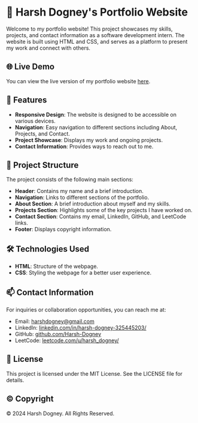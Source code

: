 # 👤 Harsh Dogney's Portfolio Website

Welcome to my portfolio website! This project showcases my skills, projects, and contact information as a software development intern. The website is built using HTML and CSS, and serves as a platform to present my work and connect with others.

## 🌐 Live Demo
You can view the live version of my portfolio website [here](#).

## 📜 Features
- **Responsive Design**: The website is designed to be accessible on various devices.
- **Navigation**: Easy navigation to different sections including About, Projects, and Contact.
- **Project Showcase**: Displays my work and ongoing projects.
- **Contact Information**: Provides ways to reach out to me.

## 📂 Project Structure
The project consists of the following main sections:
- **Header**: Contains my name and a brief introduction.
- **Navigation**: Links to different sections of the portfolio.
- **About Section**: A brief introduction about myself and my skills.
- **Projects Section**: Highlights some of the key projects I have worked on.
- **Contact Section**: Contains my email, LinkedIn, GitHub, and LeetCode links.
- **Footer**: Displays copyright information.

## 🛠️ Technologies Used
- **HTML**: Structure of the webpage.
- **CSS**: Styling the webpage for a better user experience.

## 📫 Contact Information
For inquiries or collaboration opportunities, you can reach me at:
- Email: [harshdogney@gmail.com](mailto:harshdogney@gmail.com)
- LinkedIn: [linkedin.com/in/harsh-dogney-325445203/](https://www.linkedin.com/in/harsh-dogney-325445203/)
- GitHub: [github.com/Harsh-Dogney](https://github.com/Harsh-Dogney)
- LeetCode: [leetcode.com/u/harsh_dogney/](https://leetcode.com/u/harsh_dogney/)

## 📅 License
This project is licensed under the MIT License. See the LICENSE file for details.

## ©️ Copyright
&copy; 2024 Harsh Dogney. All Rights Reserved.
